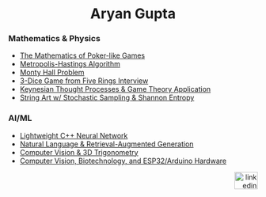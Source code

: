 <h1 align="center">Aryan Gupta</h1>

<h3 align="left">Mathematics & Physics</h3>

- [The Mathematics of Poker-like Games](https://github.com/aryan-cs/poker-like-games/blob/discrete-poker/discrete_poker_games.ipynb)
- [Metropolis-Hastings Algorithm](https://github.com/aryan-cs/metro-hast)
- [Monty Hall Problem](https://github.com/aryan-cs/monty-hall/blob/master/monty_python.ipynb)
- [3-Dice Game from Five Rings Interview](https://github.com/aryan-cs/five-rings-interview/blob/master/five_rings_interview.ipynb)
- [Keynesian Thought Processes & Game Theory Application](https://github.com/aryan-cs/keynesian-thinking/blob/master/keynesian_thinking.ipynb)
- [String Art w/ Stochastic Sampling & Shannon Entropy](https://github.com/aryan-cs/string-art)

<h3 align="left">AI/ML</h3>

- [Lightweight C++ Neural Network](https://github.com/aryan-cs/rhesus-macaque)
- [Natural Language & Retrieval-Augmented Generation](https://github.com/aryan-cs/gigantopithecus)
- [Computer Vision & 3D Trigonometry](https://github.com/aryan-cs/hand-e)
- [Computer Vision, Biotechnology, and ESP32/Arduino Hardware](https://github.com/aryan-cs/project-plastic)

<div align="right">
  <a href="https://www.linkedin.com/in/aryan-g/" target="_blank">
    <img src="https://raw.githubusercontent.com/maurodesouza/profile-readme-generator/master/src/assets/icons/social/linkedin/default.svg" width="47" height="35" alt="linkedin logo" />
  </a>
</div>
